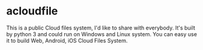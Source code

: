 # acloudfile
This is a public Cloud files system, I'd like to share with everybody. It's built by python 3 and could run on Windows and Linux system. You can easy use it to build Web, Android, iOS Cloud Files System.
